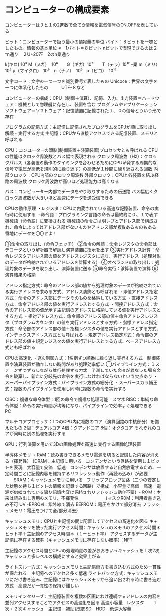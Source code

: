 # コンピューターの構成要素

コンピューターは０と１の2進数で全ての情報を電気信号のON,OFFを表している

ビット：コンピューターで扱う最小の情報量の単位
バイト：８ビットを一塊としたもの。情報の基本単位
※　1バイト＝８ビット
nビットで表現できるのは２^n通り　２U+207F　2のn乗通り

k(キロ) 10³ M（メガ）　10⁶　　G（ギガ）10⁹　　T（テラ）10¹²
-乗 m（ミリ）　10³ μ（マイクロ）　10⁶　n（ナノ）　10⁹　p（ピコ）　10¹²

文字コード：文字の一つ一つを識別番号で表したもの
Unicode：世界の文字を一つに体系化したもの　　　UTF-８など


コンピューターの構成：CPU（制御＋演算）、記憶、入力、出力装置＝ハードウェア：機械として物理艇に存在し、装置を含む
プログラムやアプリケーションソフトウェア＝ソフトウェア：記憶装置に記憶された１、０の信号とういう形で存在

プログラムの記憶方式：主記憶に記憶されたプログラムをCPUが順に取り出し解読・実行する方式
主記憶：CPUから直接アクセスできる記憶装置、メモリと呼ばれる


CPU：コンユーターの頭脳(制御装置＋演算装置)プロセッサとも呼ばれる
CPUの性能はクロック周波数とバス幅で表現される
クロック周波数（Hz）：クロックパルス（各装置の動作のタイミングを合わせるためにCPUが発する周期的な信号で電圧が高低を規則的に繰り返す）の高低が１秒間に繰り返される回数
内部クロック：CPU内部のクロック周波数
外部クロック：CPUと各装置を結ぶ経路の周波数
クロック周波数が高いほど処理能力は高くなる

バス：コンピューター内部でデータをやり取りするための伝送路
バス幅広くクロック周波数が大きいほど高速にデータを送受信できる

CPUの動作原理
・レジスタ：CPUに内蔵されている高速な記憶装置、命令の実行時に使用する
・命令語：プログラミング言語の命令は最終的に０、１で表す機械語（命令語）に変換される
機械語の命令ごは明レブとアドレス部で構成され、命令によってはアドレス部がないものやアドレス部が複数あるものもある　番地にデータを〇〇せよ！

①命令の取り出し（命令フェッチ）
②命令の解読：命令レジスタの命令部はデコーダという解析器で解読し演算装置に指示を出す
③実行アドレス計算：命令レジスタアドレス部の値をアドレスレジスタに送り、実行アドレス（処理対象のデータが格納されているアドレスを計算する）
④オペランドの取り出し：処理対象のデータを取り出し、演算装置に送る
⑤命令実行：演算装置で演算
⑥演算結果の格納

アドレス指定方式：命令のアドレス部の値から処理対象のデータが格納されている実行アドレスを求める方式、アドレス装飾とも呼ばれる
・即値アドレス指定方式：命令のアドレス部にデータそのものを格納している方式
・直接アドレス方式：命令アドレス部の値を実行アドレスとする方式
・間接アドレス方式：命令のアドレス部の値が示す主記憶のアドレスに格納している値を実行アドレスとする方式
・相対アドレス方式：命令部のアドレス部の値＋命令アドレスレジスタ（プログラムカウンタ）の値を実行アドレスとする方式
・指標アドレス指定方式：命令部のアドレス部の値＋指標レジスタの値を実行アドレスとする方式、インデックスアドレス方式とも呼ばれる
・規定アドレス指定方式：命令部のアドレス部の値＋規定レジスタの値を実行アドレスとする方式、ベースアドレス方式とも呼ばれる

CPUの高速化
・逐次制御方式：1名例ずつ順番に繰り返し実行する方式　制御装置や演算装置が動作しない時間があり処理効率低い
◯パイプライン方式：１ステージずつずらしながら並行処理する方式　予測していた命令が異なった場合命令を破棄し、新たに分岐先の命令を実行しなければならないという欠点あり
・スーパーパイプライン方式：パイプライン方式の細分化
・スーパースカラ補王式：複数のパイプラインを使用し同時に複数の命令を実行する

CISC：複雑な命令体型：1回の命令で複雑な処理可能　スマホ
RISC：単純な命令体型：命令の実行時間が均等になり、パイプラインで効率よく処理できる　PC

マルチコアプロセッサ：1つのCPU内に複数のコア（演算回路の中核部分）を備えたもの
2個：デュアルコア
4個：クアッドコア
8個：オクタコア
それぞれのコアが同時に別の処理を実行する

GPU：行列演算を用いて3Dの画像処理を高速に実行する画像処理装置

半導体メモリ
・RAM：読み書きできるメモリ電源を切ると記憶した内容が消える（揮発性）
   {DRAM：主記憶に用いる　コンデンサという回路を使用し１ビットを表現　大容量で安価　低速　コンデンサは放置すると自然放電するため、一定時間ごとに記憶内容を維持するリフレッシュ動作（再読み込み）が必要
   　　SRAM：キャッシュメモリに用いる　フリップフロップ回路（二つの安定した状態を持ち１ビットの情報を記録する回路）で構成　小容量で高価　高速　電源が供給されている限り記憶内容は保持されリフレッシュ動作不要}
・ROM：本来は読み出し専用のメモリ、不揮発性
　　　　　　{マスクROM：利用者書き込み不可
    UV -EPROM：紫外線で消去
    EEPROM：電圧をかけて部分消去
    フラッシュメモリ：電圧をかけて全/部分消去}

キャッシュメモリ：CPUと主記憶の間に配置してアクセスの高速化を図る
キャッシュメモリを使った実行アクセス時間：キャッシュのメモリのアクセス時間＊ヒット率＋主記憶のアクセス時間＊（１ーヒット率）
アクセスするデータが主記憶に存在する確率（キャッシュメモリに存在しない確率）：NFT

主記憶のアクセス時間とCPUの処理時間の差がおおきい→キャッシュを１次2次キャッシュと多レベルの構成にすると効果上がる

ライトスルー方式：キャッシュメモリと主記憶両方を書き込む方式のため一貫性が保たれる　主記憶へのアクセス多く低速
ライトバック方式：キャッシュメモリにだけ書き込み、主記憶にはキャッシュメモリから追い出される時に書き込む方式　高速だが一貫性の保持が難しい

メモリインタリーブ：主記憶装置を複数の区画にわけ連続するアドレスの内容を並列アクセスすることでアクセスの高速化を図る
高速小容量　レジスタ　　１次・２次キャッシュ　主記憶　補助記憶SSD　HDD　低速大容量


